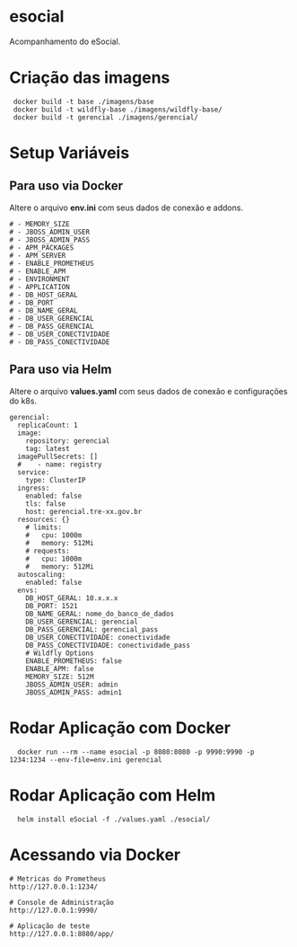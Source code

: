 # esocial
Acompanhamento do eSocial.

# Criação das imagens

```shell
 docker build -t base ./imagens/base 
 docker build -t wildfly-base ./imagens/wildfly-base/
 docker build -t gerencial ./imagens/gerencial/
```

# Setup Variáveis

## Para uso via Docker
Altere o arquivo **env.ini** com seus dados de conexão e addons. 

```
# - MEMORY_SIZE
# - JBOSS_ADMIN_USER
# - JBOSS_ADMIN_PASS
# - APM_PACKAGES
# - APM_SERVER
# - ENABLE_PROMETHEUS
# - ENABLE_APM
# - ENVIRONMENT
# - APPLICATION
# - DB_HOST_GERAL
# - DB_PORT
# - DB_NAME_GERAL
# - DB_USER_GERENCIAL
# - DB_PASS_GERENCIAL
# - DB_USER_CONECTIVIDADE
# - DB_PASS_CONECTIVIDADE
```

## Para uso via Helm
Altere o arquivo **values.yaml** com seus dados de conexão e configurações do k8s. 

```
gerencial:
  replicaCount: 1
  image:
    repository: gerencial
    tag: latest
  imagePullSecrets: []
  #    - name: registry
  service:
    type: ClusterIP
  ingress:
    enabled: false
    tls: false
    host: gerencial.tre-xx.gov.br
  resources: {}
    # limits:
    #   cpu: 1000m
    #   memory: 512Mi
    # requests:
    #   cpu: 1000m
    #   memory: 512Mi
  autoscaling:
    enabled: false
  envs:
    DB_HOST_GERAL: 10.x.x.x
    DB_PORT: 1521
    DB_NAME_GERAL: nome_do_banco_de_dados
    DB_USER_GERENCIAL: gerencial
    DB_PASS_GERENCIAL: gerencial_pass
    DB_USER_CONECTIVIDADE: conectividade
    DB_PASS_CONECTIVIDADE: conectividade_pass
    # Wildfly Options
    ENABLE_PROMETHEUS: false
    ENABLE_APM: false
    MEMORY_SIZE: 512M
    JBOSS_ADMIN_USER: admin
    JBOSS_ADMIN_PASS: admin1
```

# Rodar Aplicação com Docker

```shell
  docker run --rm --name esocial -p 8080:8080 -p 9990:9990 -p 1234:1234 --env-file=env.ini gerencial
```

# Rodar Aplicação com Helm

```shell
  helm install eSocial -f ./values.yaml ./esocial/ 
```

# Acessando via Docker

```shell
# Metricas do Prometheus
http://127.0.0.1:1234/

# Console de Administração
http://127.0.0.1:9990/

# Aplicação de teste
http://127.0.0.1:8080/app/
```
